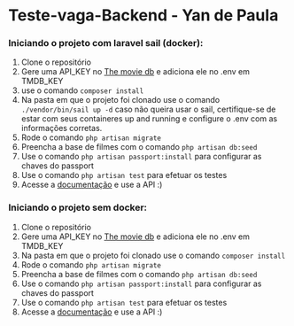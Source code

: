 # Teste-vaga-Backend - Yan de Paula

### Iniciando o projeto com laravel sail (docker):
1. Clone o repositório
1. Gere uma API_KEY no [The movie db](https://www.themoviedb.org/ "the moivei db") e adiciona ele no .env em TMDB_KEY
1. use o comando `composer install`
1. Na pasta em que o projeto foi clonado use o comando `./vendor/bin/sail up -d` caso não queira usar o sail, certifique-se de estar com seus containeres up and running e configure o .env com as informações corretas.
1. Rode o comando `php artisan migrate`
1. Preencha a base de filmes com o comando `php artisan db:seed`
1. Use o comando `php artisan passport:install` para configurar as chaves do passport
1. Use o comando `php artisan test` para efetuar os testes
1. Acesse a [documentação](https://documenter.getpostman.com/view/4704378/TzCL99Gc "documentação") e use a API :)

### Iniciando o projeto sem docker:
1. Clone o repositório
1. Gere uma API_KEY no [The movie db](https://www.themoviedb.org/ "the moivei db") e adiciona ele no .env em TMDB_KEY
1. Na pasta em que o projeto foi clonado use o comando `composer install`
1. Rode o comando `php artisan migrate`
1. Preencha a base de filmes com o comando `php artisan db:seed`
1. Use o comando `php artisan passport:install` para configurar as chaves do passport
1. Use o comando `php artisan test` para efetuar os testes
1. Acesse a [documentação](https://documenter.getpostman.com/view/4704378/TzCL99Gc "documentação") e use a API :)

